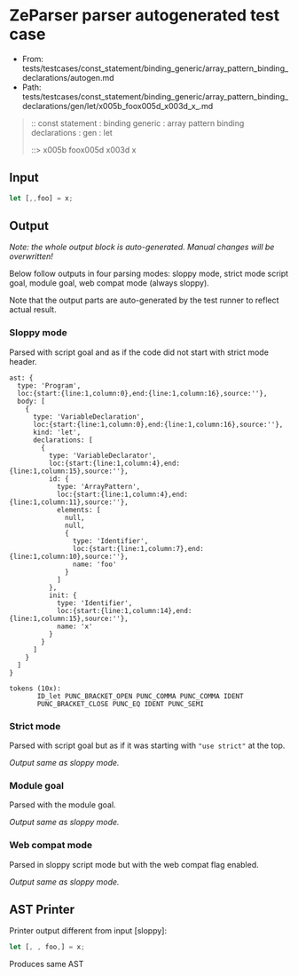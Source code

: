 # ZeParser parser autogenerated test case

- From: tests/testcases/const_statement/binding_generic/array_pattern_binding_declarations/autogen.md
- Path: tests/testcases/const_statement/binding_generic/array_pattern_binding_declarations/gen/let/x005b_foox005d_x003d_x_.md

> :: const statement : binding generic : array pattern binding declarations : gen : let
>
> ::> x005b foox005d x003d x

## Input


`````js
let [,,foo] = x;
`````

## Output

_Note: the whole output block is auto-generated. Manual changes will be overwritten!_

Below follow outputs in four parsing modes: sloppy mode, strict mode script goal, module goal, web compat mode (always sloppy).

Note that the output parts are auto-generated by the test runner to reflect actual result.

### Sloppy mode

Parsed with script goal and as if the code did not start with strict mode header.

`````
ast: {
  type: 'Program',
  loc:{start:{line:1,column:0},end:{line:1,column:16},source:''},
  body: [
    {
      type: 'VariableDeclaration',
      loc:{start:{line:1,column:0},end:{line:1,column:16},source:''},
      kind: 'let',
      declarations: [
        {
          type: 'VariableDeclarator',
          loc:{start:{line:1,column:4},end:{line:1,column:15},source:''},
          id: {
            type: 'ArrayPattern',
            loc:{start:{line:1,column:4},end:{line:1,column:11},source:''},
            elements: [
              null,
              null,
              {
                type: 'Identifier',
                loc:{start:{line:1,column:7},end:{line:1,column:10},source:''},
                name: 'foo'
              }
            ]
          },
          init: {
            type: 'Identifier',
            loc:{start:{line:1,column:14},end:{line:1,column:15},source:''},
            name: 'x'
          }
        }
      ]
    }
  ]
}

tokens (10x):
       ID_let PUNC_BRACKET_OPEN PUNC_COMMA PUNC_COMMA IDENT
       PUNC_BRACKET_CLOSE PUNC_EQ IDENT PUNC_SEMI
`````

### Strict mode

Parsed with script goal but as if it was starting with `"use strict"` at the top.

_Output same as sloppy mode._

### Module goal

Parsed with the module goal.

_Output same as sloppy mode._

### Web compat mode

Parsed in sloppy script mode but with the web compat flag enabled.

_Output same as sloppy mode._

## AST Printer

Printer output different from input [sloppy]:

````js
let [, , foo,] = x;
````

Produces same AST
